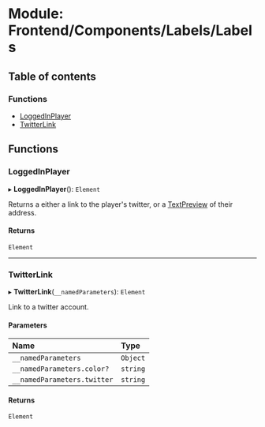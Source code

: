 # Module: Frontend/Components/Labels/Labels

## Table of contents

### Functions

- [LoggedInPlayer](Frontend_Components_Labels_Labels.md#loggedinplayer)
- [TwitterLink](Frontend_Components_Labels_Labels.md#twitterlink)

## Functions

### LoggedInPlayer

▸ **LoggedInPlayer**(): `Element`

Returns a either a link to the player's twitter, or a [TextPreview](Frontend_Components_TextPreview.md#textpreview) of their address.

#### Returns

`Element`

---

### TwitterLink

▸ **TwitterLink**(`__namedParameters`): `Element`

Link to a twitter account.

#### Parameters

| Name                        | Type     |
| :-------------------------- | :------- |
| `__namedParameters`         | `Object` |
| `__namedParameters.color?`  | `string` |
| `__namedParameters.twitter` | `string` |

#### Returns

`Element`
